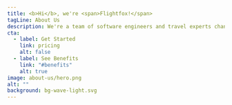 ```yaml
---
title: <b>Hi</b>, we're <span>Flightfox!</span>
tagLine: About Us
description: We're a team of software engineers and travel experts changing the way companies travel. No competitor comes close to our technical expertise in helping teams travel better for less.
cta:
  - label: Get Started
    link: pricing
    alt: false
  - label: See Benefits
    link: "#benefits"
    alt: true
image: about-us/hero.png
alt: ""
background: bg-wave-light.svg
---
```

